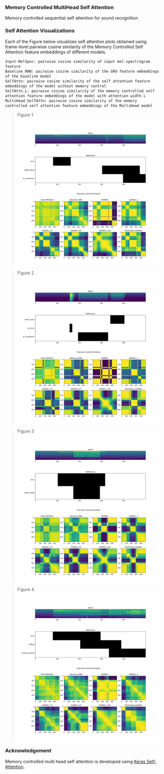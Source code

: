 ### Memory Controlled MultiHead Self Attention
Memory controlled sequential self attention for sound recognition


### Self Attention Visualizations

Each of the Figure below visualizes self attention plots obtained using frame-level pairwise cosine similarity of the Memory Controlled Self Attention feature embeddings of different models.

    Input-MelSpec: pairwise cosine similarity of input mel-spectrogram feature
    Baseline_RNN: pairwise cosine similarity of the GRU feature embeddings of the baseline model
    SelfAttn: pairwise cosine similarity of the self attention feature embeddings of the model without memory control
    SelfAttn_L: pairwise cosine similarity of the memory controlled self attention feature embeddings of the model with attention width L
    MultiHead_SelfAttn: pairwise cosine similarity of the memory controlled self attention feature embeddings of the MultiHead model



>Figure 1
![fig1](Images/1a.png)
![fig1](Images/1b.png)

>Figure 2
![fig2](Images/4a.png)
![fig2](Images/4b.png)

>Figure 3
![fig3](Images/6a.png)
![fig3](Images/6b.png)

>Figure 4
![fig4](Images/11a.png)
![fig4](Images/11b.png)

### Acknowledgement

Memory controlled multi head self attention is developed using  [Keras Self-Attention](https://pypi.org/project/keras-self-attention/).
